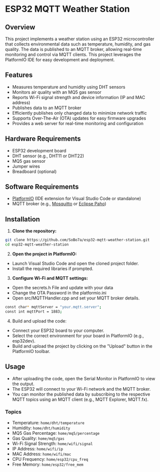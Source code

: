 # ESP32 MQTT Weather Station

## Overview

This project implements a weather station using an ESP32 microcontroller that collects environmental data such as temperature, humidity, and gas quality. The data is published to an MQTT broker, allowing real-time monitoring and control via MQTT clients. This project leverages the PlatformIO IDE for easy development and deployment.

## Features

- Measures temperature and humidity using DHT sensors
- Monitors air quality with an MQ5 gas sensor
- Reports Wi-Fi signal strength and device information (IP and MAC address)
- Publishes data to an MQTT broker
- Efficiently publishes only changed data to minimize network traffic
- Supports Over-The-Air (OTA) updates for easy firmware upgrades
- Provides a web server for real-time monitoring and configuration

## Hardware Requirements

- ESP32 development board
- DHT sensor (e.g., DHT11 or DHT22)
- MQ5 gas sensor
- Jumper wires
- Breadboard (optional)

## Software Requirements

- [PlatformIO](https://platformio.org/) (IDE extension for Visual Studio Code or standalone)
- MQTT broker (e.g., [Mosquitto](https://mosquitto.org/) or [Eclipse Paho](https://www.eclipse.org/paho/))

## Installation

1. **Clone the repository:**

```bash
git clone https://github.com/SoBo7a/esp32-mqtt-weather-station.git
cd esp32-mqtt-weather-station
```

2. **Open the project in PlatformIO:**

- Launch Visual Studio Code and open the cloned project folder.
- Install the required libraries if prompted.

3. **Configure Wi-Fi and MQTT settings:**

- Open the secrets.h File and update with your data 
- Change the OTA Password in the platformio.ini
- Open src/MQTTHandler.cpp and set your MQTT broker details.
```bash
const char* mqttServer = "your.mqtt.server";
const int mqttPort = 1883;
```

4. Build and upload the code:

- Connect your ESP32 board to your computer.
- Select the correct environment for your board in PlatformIO (e.g., esp32dev).
- Build and upload the project by clicking on the "Upload" button in the PlatformIO toolbar.

## Usage
- After uploading the code, open the Serial Monitor in PlatformIO to view the output.
- The ESP32 will connect to your Wi-Fi network and the MQTT broker.
- You can monitor the published data by subscribing to the respective MQTT topics using an MQTT client (e.g., MQTT Explorer, MQTT.fx).

### Topics
- Temperature: ```home/dht/temperature```
- Humidity: ```home/dht/humidity```
- MQ5 Gas Percentage: ```home/mq5/percentage```
- Gas Quality: ```home/mq5/gas```
- Wi-Fi Signal Strength: ```home/wifi/signal```
- IP Address: ```home/wifi/ip```
- MAC Address: ```home/wifi/mac```
- CPU Frequency: ```home/esp32/cpu_freq```
- Free Memory: ```home/esp32/free_mem```